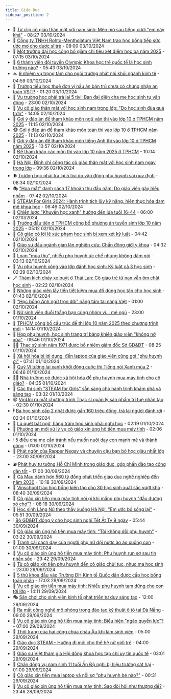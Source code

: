 ```yaml
---
title: Giáo Dục
sidebar_position: 2
---
```


<!-- dantri-giao-duc:START -->
- 🤡 [Từ clip cô giáo thân mật với nam sinh: Méo mó sau tiếng cười &quot;em này khá&quot;](https://dantri.com.vn/giao-duc/tu-clip-co-giao-than-mat-voi-nam-sinh-meo-mo-sau-tieng-cuoi-em-nay-kha-20241003112040965.htm) - 08:27 03/10/2024
- 🗽 [Công ty TNHH Rohto-Mentholatum Việt Nam trao học bổng tiếp sức ước mơ cho dược sĩ trẻ](https://dantri.com.vn/giao-duc/cong-ty-tnhh-rohto-mentholatum-viet-nam-trao-hoc-bong-tiep-suc-uoc-mo-cho-duoc-si-tre-20241003144902862.htm) - 08:00 03/10/2024
- 🚦 [Một trường đại học công bố giảm chỉ tiêu xét điểm học bạ năm 2025](https://dantri.com.vn/giao-duc/mot-truong-dai-hoc-cong-bo-giam-chi-tieu-xet-diem-hoc-ba-nam-2025-20241003135711633.htm) - 07:15 03/10/2024
- 🌋 [6 thành viên đội tuyển Olympic Khoa học trẻ quốc tế là học sinh trường nào?](https://dantri.com.vn/giao-duc/6-thanh-vien-doi-tuyen-olympic-khoa-hoc-tre-quoc-te-la-hoc-sinh-truong-nao-20241003104304219.htm) - 05:43 03/10/2024
- 🏊 [9 nhiệm vụ trọng tâm cho ngôi trường nhất nhì khối ngành kinh tế](https://dantri.com.vn/giao-duc/9-nhiem-vu-trong-tam-cho-ngoi-truong-nhat-nhi-khoi-nganh-kinh-te-20241003115245430.htm) - 04:59 03/10/2024
- 🎃 [Trường tiểu học thuê đơn vị nấu ăn bán trú chưa có chứng nhận an toàn VSTP](https://dantri.com.vn/giao-duc/truong-tieu-hoc-thue-don-vi-nau-an-ban-tru-chua-co-chung-nhan-an-toan-vstp-20241002164306430.htm) - 01:20 03/10/2024
- 💄 [Vụ trường học phải trả lại 5 tivi: Ban đại diện cha mẹ học sinh tự vận động](https://dantri.com.vn/giao-duc/vu-truong-hoc-phai-tra-lai-5-tivi-ban-dai-dien-cha-me-hoc-sinh-tu-van-dong-20241002180513749.htm) - 23:00 02/10/2024
- 🦅 [Vụ cô giáo thân mật với học sinh nam trong lớp: &quot;Do học sinh đùa quá trớn&quot;](https://dantri.com.vn/giao-duc/vu-co-giao-than-mat-voi-hoc-sinh-nam-trong-lop-do-hoc-sinh-dua-qua-tron-20241002205209093.htm) - 14:05 02/10/2024
- 🚦 [Gợi ý đáp án đề tham khảo môn ngữ văn thi vào lớp 10 ở TPHCM năm 2025](https://dantri.com.vn/giao-duc/goi-y-dap-an-de-tham-khao-mon-ngu-van-thi-vao-lop-10-o-tphcm-nam-2025-20241002175203810.htm) - 11:15 02/10/2024
- 🐵 [Gợi ý đáp án đề tham khảo môn toán thi vào lớp 10 ở TPHCM năm 2025](https://dantri.com.vn/giao-duc/goi-y-dap-an-de-tham-khao-mon-toan-thi-vao-lop-10-o-tphcm-nam-2025-20241002174734940.htm) - 11:13 02/10/2024
- 🐘 [Gợi ý đáp án đề tham khảo môn tiếng Anh thi vào lớp 10 ở TPHCM năm 2025](https://dantri.com.vn/giao-duc/goi-y-dap-an-de-tham-khao-mon-tieng-anh-thi-vao-lop-10-o-tphcm-nam-2025-20241002174054118.htm) - 10:57 02/10/2024
- 🦏 [Đề tham khảo các môn thi vào lớp 10 năm 2025 ở TPHCM](https://dantri.com.vn/giao-duc/de-tham-khao-cac-mon-thi-vao-lop-10-nam-2025-o-tphcm-20241002164920308.htm) - 10:04 02/10/2024
- 💼 [Hà Nội: Đình chỉ công tác cô giáo thân mật với học sinh nam ngay trong lớp](https://dantri.com.vn/giao-duc/ha-noi-dinh-chi-cong-tac-co-giao-than-mat-voi-hoc-sinh-nam-ngay-trong-lop-20241002162835705.htm) - 09:36 02/10/2024
- ⛽️ [Trường học phải trả lại 5 tivi do vận động phụ huynh sai quy định](https://dantri.com.vn/giao-duc/truong-hoc-phai-tra-lai-5-tivi-do-van-dong-phu-huynh-sai-quy-dinh-20241002145156691.htm) - 08:34 02/10/2024
- 🎭 [&quot;Hoa mắt&quot; danh sách 17 khoản thu đầu năm: Do giáo viên gây hiểu nhầm](https://dantri.com.vn/giao-duc/hoa-mat-danh-sach-17-khoan-thu-dau-nam-do-giao-vien-gay-hieu-nham-20241002141947991.htm) - 07:42 02/10/2024
- 🎃 [STEAM For Girls 2024: Hành trình tích lũy kỹ năng, hiện thực hóa đam mê khoa học](https://dantri.com.vn/giao-duc/steam-for-girls-2024-hanh-trinh-tich-luy-ky-nang-hien-thuc-hoa-dam-me-khoa-hoc-20241002132702877.htm) - 06:46 02/10/2024
- 🚀 [Chiến lược &quot;Khuyến học xanh&quot; hướng đến lứa tuổi 16-44](https://dantri.com.vn/giao-duc/chien-luoc-khuyen-hoc-xanh-huong-den-lua-tuoi-16-44-20241002102615269.htm) - 06:00 02/10/2024
- 👀 [Trường đầu tiên ở TPHCM công bố phương án tuyển sinh lớp 10 năm 2025](https://dantri.com.vn/giao-duc/truong-dau-tien-o-tphcm-cong-bo-phuong-an-tuyen-sinh-lop-10-nam-2025-20241002120823501.htm) - 05:12 02/10/2024
- 🌝 [Cô giáo có lời lẽ xúc phạm học sinh bị xem xét kỷ luật](https://dantri.com.vn/giao-duc/co-giao-co-loi-le-xuc-pham-hoc-sinh-bi-xem-xet-ky-luat-20241002110242143.htm) - 04:42 02/10/2024
- 🤗 [Giáo sư đầu ngành gian lận nghiên cứu: Chấn động giới y khoa](https://dantri.com.vn/giao-duc/giao-su-dau-nganh-gian-lan-nghien-cuu-chan-dong-gioi-y-khoa-20241002110650901.htm) - 04:32 02/10/2024
- 🦄 [Loạn &quot;mùa thu&quot;, nhiều phụ huynh ức chế nhưng không dám nói](https://dantri.com.vn/giao-duc/loan-mua-thu-nhieu-phu-huynh-uc-che-nhung-khong-dam-noi-20241002090851225.htm) - 03:13 02/10/2024
- 🦍 [Vụ phụ huynh xông vào lớp đánh học sinh: Kỷ luật cả 3 học sinh](https://dantri.com.vn/giao-duc/vu-phu-huynh-xong-vao-lop-danh-hoc-sinh-ky-luat-ca-3-hoc-sinh-20241002090722169.htm) - 02:29 02/10/2024
- 🪄 [Thảm kịch cháy xe buýt ở Thái Lan: Cô giáo trẻ tử nạn vẫn ôm chặt học sinh](https://dantri.com.vn/giao-duc/tham-kich-chay-xe-buyt-o-thai-lan-co-giao-tre-tu-nan-van-om-chat-hoc-sinh-20241002090046593.htm) - 02:22 02/10/2024
- 🦆 [Những giáo viên lấy tiền tiết kiệm mua đồ dùng học tập cho học sinh](https://dantri.com.vn/giao-duc/nhung-giao-vien-lay-tien-tiet-kiem-mua-do-dung-hoc-tap-cho-hoc-sinh-20241001100649129.htm) - 01:43 02/10/2024
- 🚀 [&quot;Học bổng Anh ngữ trọn đời&quot; nâng tầm tài năng Việt](https://dantri.com.vn/giao-duc/hoc-bong-anh-ngu-tron-doi-nang-tam-tai-nang-viet-20241002001803220.htm) - 01:00 02/10/2024
- 🦒 [Nữ sinh viên đuổi thẳng bạn cùng nhóm vì… mê ngủ](https://dantri.com.vn/giao-duc/nu-sinh-vien-duoi-thang-ban-cung-nhom-vi-me-ngu-20241001095555617.htm) - 23:00 01/10/2024
- 🤡 [TPHCM công bố cấu trúc đề thi lớp 10 năm 2025 theo chương trình mới](https://dantri.com.vn/giao-duc/tphcm-cong-bo-cau-truc-de-thi-lop-10-nam-2025-theo-chuong-trinh-moi-20241001202655183.htm) - 14:14 01/10/2024
- 🤔 [Họp phụ huynh, học sinh trang trí bảng khiến giáo viên &quot;không nỡ xóa&quot;](https://dantri.com.vn/giao-duc/hop-phu-huynh-hoc-sinh-trang-tri-bang-khien-giao-vien-khong-no-xoa-20241001155732279.htm) - 09:46 01/10/2024
- 🧑‍💻 [Thạc sỹ sinh năm 1971 được bổ nhiệm giám đốc Sở GD&amp;ĐT](https://dantri.com.vn/giao-duc/thac-sy-sinh-nam-1971-duoc-bo-nhiem-giam-doc-so-gddt-20241001144907876.htm) - 08:25 01/10/2024
- 🤡 [Xã hội hóa bị lợi dụng, đến laptop của giáo viên cũng gọi &quot;phụ huynh ơi&quot;](https://dantri.com.vn/giao-duc/xa-hoi-hoa-bi-loi-dung-den-laptop-cua-giao-vien-cung-goi-phu-huynh-oi-20241001113044691.htm) - 07:41 01/10/2024
- 🧠 [Quỹ Vì tương lai xanh khởi động cuộc thi Tiếng nói Xanh mùa 2](https://dantri.com.vn/giao-duc/quy-vi-tuong-lai-xanh-khoi-dong-cuoc-thi-tieng-noi-xanh-mua-2-20241001131212395.htm) - 06:46 01/10/2024
- 🧑‍💻 [Nhà trường có được xã hội hóa để phụ huynh mua máy tính cho cô giáo?](https://dantri.com.vn/giao-duc/nha-truong-co-duoc-xa-hoi-hoa-de-phu-huynh-mua-may-tinh-cho-co-giao-20241001093256344.htm) - 04:35 01/10/2024
- 🧠 [Các thí sinh &quot;STEAM for Girls&quot; sẵn sàng cho hành trình khám phá và sáng tạo](https://dantri.com.vn/giao-duc/cac-thi-sinh-steam-for-girls-san-sang-cho-hanh-trinh-kham-pha-va-sang-tao-20241001101324408.htm) - 03:32 01/10/2024
- 😎 [VinUni ra mắt chương trình Thạc sĩ quản lý sản phẩm trí tuệ nhân tạo](https://dantri.com.vn/giao-duc/vinuni-ra-mat-chuong-trinh-thac-si-quan-ly-san-pham-tri-tue-nhan-tao-20240930145219989.htm) - 02:30 01/10/2024
- 🕴 [Ba học sinh cấp 2 nhặt được gần 160 triệu đồng, trả lại người đánh rơi](https://dantri.com.vn/giao-duc/ba-hoc-sinh-cap-2-nhat-duoc-gan-160-trieu-dong-tra-lai-nguoi-danh-roi-20241001083258143.htm) - 02:24 01/10/2024
- 🧠 [Lũ quét bất ngờ, hàng trăm học sinh phải nghỉ học](https://dantri.com.vn/giao-duc/lu-quet-bat-ngo-hang-tram-hoc-sinh-phai-nghi-hoc-20241001075228173.htm) - 02:19 01/10/2024
- 🚀 [Phương án mới xử lý vụ cô giáo xin ủng hộ tiền mua máy tính](https://dantri.com.vn/giao-duc/phuong-an-moi-xu-ly-vu-co-giao-xin-ung-ho-tien-mua-may-tinh-20240930083846386.htm) - 02:06 01/10/2024
- 🕯 [5 điều cha mẹ cần tránh nếu muốn nuôi dạy con mạnh mẽ và thành công](https://dantri.com.vn/giao-duc/5-dieu-cha-me-can-tranh-neu-muon-nuoi-day-con-manh-me-va-thanh-cong-20240927104644881.htm) - 01:00 01/10/2024
- 🧰 [Phát ngôn của Rapper Negav và chuyện cậu bạn bỏ học giàu nhất lớp](https://dantri.com.vn/giao-duc/phat-ngon-cua-rapper-negav-va-chuyen-cau-ban-bo-hoc-giau-nhat-lop-20240930112425643.htm) - 23:00 30/09/2024
- ⛽️ [Phát huy tư tưởng Hồ Chí Minh trong giáo dục, góp phần đào tạo công dân tốt](https://dantri.com.vn/giao-duc/phat-huy-tu-tuong-ho-chi-minh-trong-giao-duc-gop-phan-dao-tao-cong-dan-tot-20240930195230931.htm) - 17:00 30/09/2024
- 🤖 [Cà Mau dành hơn 560 tỷ đồng phát triển giáo dục nghề nghiệp đến năm 2030](https://dantri.com.vn/giao-duc/ca-mau-danh-hon-560-ty-dong-phat-trien-giao-duc-nghe-nghiep-den-nam-2030-20240930162550699.htm) - 10:18 30/09/2024
- 🦍 [Vinschool trao học bổng kiến tạo cho 30 học sinh xuất sắc vượt khó](https://dantri.com.vn/giao-duc/vinschool-trao-hoc-bong-kien-tao-cho-30-hoc-sinh-xuat-sac-vuot-kho-20240930153019803.htm) - 08:40 30/09/2024
- 🐘 [Cô giáo xin tiền mua máy tính nói gì khi mắng phụ huynh &quot;đầu đường xó chợ&quot;?](https://dantri.com.vn/giao-duc/co-giao-xin-tien-mua-may-tinh-noi-gi-khi-mang-phu-huynh-dau-duong-xo-cho-20240930135225678.htm) - 08:18 30/09/2024
- 🌊 [Học sinh Làng Nủ theo thầy xuống Hà Nội: &quot;Em ước bố sống lại&quot;](https://dantri.com.vn/giao-duc/hoc-sinh-lang-nu-theo-thay-xuong-ha-noi-em-uoc-bo-song-lai-20240930120221780.htm) - 05:51 30/09/2024
- 🕯 [Bộ GD&amp;ĐT đồng ý cho học sinh nghỉ Tết Ất Tỵ 9 ngày](https://dantri.com.vn/giao-duc/bo-gddt-dong-y-cho-hoc-sinh-nghi-tet-at-ty-9-ngay-20240930123934968.htm) - 05:44 30/09/2024
- 🐎 [Cô giáo xin ủng hộ tiền mua máy tính: &quot;Tôi không dỗi phụ huynh&quot;](https://dantri.com.vn/giao-duc/co-giao-xin-ung-ho-tien-mua-may-tinh-toi-khong-doi-phu-huynh-20240930100505944.htm) - 03:22 30/09/2024
- 🐻 [Tranh cãi cách dạy của người phụ nữ dội nước ào ào xuống con](https://dantri.com.vn/giao-duc/tranh-cai-cach-day-cua-nguoi-phu-nu-doi-nuoc-ao-ao-xuong-con-20240929100253014.htm) - 01:00 30/09/2024
- 🐎 [Vụ cô giáo xin ủng hộ tiền mua máy tính: Phụ huynh run sợ sau tin nhắn sốc](https://dantri.com.vn/giao-duc/vu-co-giao-xin-ung-ho-tien-mua-may-tinh-phu-huynh-run-so-sau-tin-nhan-soc-20240929235302300.htm) - 23:42 29/09/2024
- 🫣 [Từ cô giáo xin tiền phụ huynh đến cô giáo chửi tục, nhục mạ học sinh](https://dantri.com.vn/giao-duc/tu-co-giao-xin-tien-phu-huynh-den-co-giao-chui-tuc-nhuc-ma-hoc-sinh-20240928231349259.htm) - 23:00 29/09/2024
- 🤭 [5 thủ khoa đầu vào Trường ĐH Kinh tế Quốc dân được cấp học bổng toàn phần](https://dantri.com.vn/giao-duc/5-thu-khoa-dau-vao-truong-dh-kinh-te-quoc-dan-duoc-cap-hoc-bong-toan-phan-20240929211035165.htm) - 17:03 29/09/2024
- 🥳 [Vụ cô giáo xin tiền mua máy tính: Nhiều phụ huynh tạm dừng cho con tới lớp](https://dantri.com.vn/giao-duc/vu-co-giao-xin-tien-mua-may-tinh-nhieu-phu-huynh-tam-dung-cho-con-toi-lop-20240929205939840.htm) - 14:11 29/09/2024
- 🎭 [Sân chơi cho sinh viên kinh tế phát triển tư duy sáng tạo](https://dantri.com.vn/giao-duc/san-choi-cho-sinh-vien-kinh-te-phat-trien-tu-duy-sang-tao-20240927112924846.htm) - 12:00 29/09/2024
- 🥸 [Ra mắt công nghệ mô phỏng trong đào tạo kỹ thuật ô tô tại Đà Nẵng](https://dantri.com.vn/giao-duc/ra-mat-cong-nghe-mo-phong-trong-dao-tao-ky-thuat-o-to-tai-da-nang-20240926160107277.htm) - 09:00 29/09/2024
- 🦣 [Vụ cô giáo xin ủng hộ tiền mua máy tính: Biểu hiện &quot;ngáo quyền lực&quot;?](https://dantri.com.vn/giao-duc/vu-co-giao-xin-ung-ho-tien-mua-may-tinh-bieu-hien-ngao-quyen-luc-20240929113833642.htm) - 07:00 29/09/2024
- 🤔 [Thời trang của hai công chúa châu Âu khi làm sinh viên](https://dantri.com.vn/giao-duc/thoi-trang-cua-hai-cong-chua-chau-au-khi-lam-sinh-vien-20240925150435868.htm) - 05:00 29/09/2024
- 🦣 [Giáo dục STEAM - Hướng đi mới cho thế hệ nữ giới trẻ](https://dantri.com.vn/giao-duc/giao-duc-steam-huong-di-moi-cho-the-he-nu-gioi-tre-20240929094938172.htm) - 04:00 29/09/2024
- 🐲 [Giáo sư Việt tham gia Hội đồng khoa học tạp chí uy tín quốc tế](https://dantri.com.vn/giao-duc/giao-su-viet-tham-gia-hoi-dong-khoa-hoc-tap-chi-uy-tin-quoc-te-20240929093127026.htm) - 03:01 29/09/2024
- 🔭 [Chấn động vụ nam sinh 11 tuổi Ấn Độ nghi bị hiệu trưởng sát hại](https://dantri.com.vn/giao-duc/chan-dong-vu-nam-sinh-11-tuoi-an-do-nghi-bi-hieu-truong-sat-hai-20240928110953049.htm) - 01:00 29/09/2024
- 🥷 [Cô giáo xin tiền mua laptop và nỗi sợ &quot;phụ huynh bé nào?&quot;](https://dantri.com.vn/giao-duc/co-giao-xin-tien-mua-laptop-va-noi-so-phu-huynh-be-nao-20240929063823864.htm) - 00:31 29/09/2024
- 🎊 [Vụ cô giáo xin ủng hộ tiền mua máy tính: Sao đòi hỏi như thượng đế?](https://dantri.com.vn/giao-duc/vu-co-giao-xin-ung-ho-tien-mua-may-tinh-sao-doi-hoi-nhu-thuong-de-20240928222717427.htm) - 23:46 28/09/2024<!-- dantri-giao-duc:END -->
